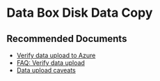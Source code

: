 
<properties
	pageTitle="Data Box Disk - verifying data uploaded to Azure"
	description=" Data Box Disk - verifying data in your storage account"
	service="microsoft.databox.jobs"
	resource=""
	authors="madhurinms"
	authorAlias="madhn"
	displayOrder=""
	selfHelpType="generic"
	supportTopicIds="32614262, 32614279, 32614281, 32614285, 32614289, 32614290, 32614291"
	resourceTags=""
	productPesIds="16505"
	cloudEnvironments="public"
/>

# Data Box Disk Data Copy

## **Recommended Documents**

- [Verify data upload to Azure](https://docs.microsoft.com/azure/databox/data-box-disk-deploy-picked-up#verify-data-upload-to-azure)<br>
- [FAQ: Verify data upload](https://docs.microsoft.com/azure/databox/data-box-disk-faq#verify-and-upload)<br>
- [Data upload caveats](https://docs.microsoft.com/azure/databox/data-box-disk-limits#data-upload-caveats)<br>


